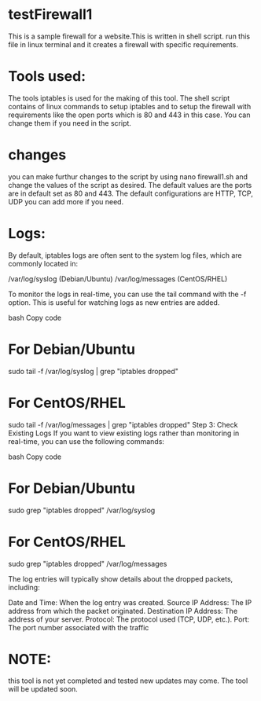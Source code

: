 # testFirewall1
This is a sample firewall for a website.This is written in shell script. run this file in linux terminal and it creates a firewall with specific requirements. 
# Tools used:
The tools iptables is used for the making of this tool. The shell script contains of linux commands to setup iptables and to setup the firewall with requirements like the open ports which is 80 and 443 in this case. You can change them if you need in the script. 
# changes
you can make furthur changes to the script by using nano firewall1.sh and change the values of the script as desired. The default values are the ports are in default set as 80 and 443. The default configurations are HTTP, TCP, UDP you can add more if you need.
# Logs:
By default, iptables logs are often sent to the system log files, which are commonly located in:

/var/log/syslog (Debian/Ubuntu)
/var/log/messages (CentOS/RHEL)

To monitor the logs in real-time, you can use the tail command with the -f option. This is useful for watching logs as new entries are added.

bash
Copy code
# For Debian/Ubuntu
sudo tail -f /var/log/syslog | grep "iptables dropped"

# For CentOS/RHEL
sudo tail -f /var/log/messages | grep "iptables dropped"
Step 3: Check Existing Logs
If you want to view existing logs rather than monitoring in real-time, you can use the following commands:

bash
Copy code
# For Debian/Ubuntu
sudo grep "iptables dropped" /var/log/syslog

# For CentOS/RHEL
sudo grep "iptables dropped" /var/log/messages

The log entries will typically show details about the dropped packets, including:

Date and Time: When the log entry was created.
Source IP Address: The IP address from which the packet originated.
Destination IP Address: The address of your server.
Protocol: The protocol used (TCP, UDP, etc.).
Port: The port number associated with the traffic

# NOTE:
this tool is not yet completed and tested new updates may come. The tool will be updated soon.
